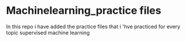 # Machinelearning_practice files
In this repo i have added the practice files that 
i 'hve practiced for every topic supervised machine learning
